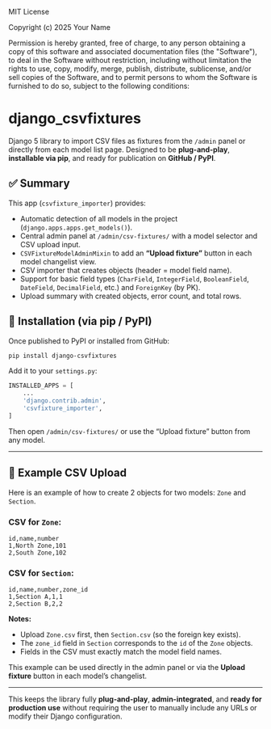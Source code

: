 MIT License

Copyright (c) 2025 Your Name

Permission is hereby granted, free of charge, to any person obtaining a copy
of this software and associated documentation files (the "Software"), to deal
in the Software without restriction, including without limitation the rights
to use, copy, modify, merge, publish, distribute, sublicense, and/or sell
copies of the Software, and to permit persons to whom the Software is
furnished to do so, subject to the following conditions:


# django_csvfixtures

Django 5 library to import CSV files as fixtures from the `/admin` panel or directly from each model list page.
Designed to be **plug-and-play**, **installable via pip**, and ready for publication on **GitHub / PyPI**.


## ✅ Summary

This app (`csvfixture_importer`) provides:

* Automatic detection of all models in the project (`django.apps.apps.get_models()`).
* Central admin panel at `/admin/csv-fixtures/` with a model selector and CSV upload input.
* `CSVFixtureModelAdminMixin` to add an **“Upload fixture”** button in each model changelist view.
* CSV importer that creates objects (header = model field name).
* Support for basic field types (`CharField`, `IntegerField`, `BooleanField`, `DateField`, `DecimalField`, etc.) and `ForeignKey` (by PK).
* Upload summary with created objects, error count, and total rows.


## 🔧 Installation (via pip / PyPI)

Once published to PyPI or installed from GitHub:

```bash
pip install django-csvfixtures
```

Add it to your `settings.py`:

```python
INSTALLED_APPS = [
    ...
    'django.contrib.admin',
    'csvfixture_importer',
]
```

Then open `/admin/csv-fixtures/` or use the “Upload fixture” button from any model.

---

## 📝 Example CSV Upload

Here is an example of how to create 2 objects for two models: `Zone` and `Section`.

### CSV for `Zone`:

```csv
id,name,number
1,North Zone,101
2,South Zone,102
```

### CSV for `Section`:

```csv
id,name,number,zone_id
1,Section A,1,1
2,Section B,2,2
```

**Notes:**

* Upload `Zone.csv` first, then `Section.csv` (so the foreign key exists).
* The `zone_id` field in `Section` corresponds to the `id` of the `Zone` objects.
* Fields in the CSV must exactly match the model field names.

This example can be used directly in the admin panel or via the **Upload fixture** button in each model’s changelist.

---

This keeps the library fully **plug-and-play**, **admin-integrated**, and **ready for production use** without requiring the user to manually include any URLs or modify their Django configuration.
